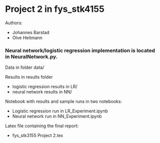 # Project 2 in fys_stk4155

Authors:
- Johannes Barstad
- Olve Heitmann

### Neural network/logistic regression implementation is located in NeuralNetwork.py.

Data in folder data/

Results in results folder
- logistic regression results in LR/
- neural network results in NN/

Notebook with results and sample runs in two notebooks:
- Logistic regression run in LR_Experiment.ipynb
- Neural network run in NN_Experiment.ipynb

Latex file containing the final report:
- fys_stk3155 Project 2.tex

